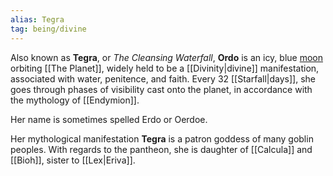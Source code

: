 ```yaml
---
alias: Tegra
tag: being/divine
---
```

Also known as **Tegra**, or *The Cleansing Waterfall*, **Ordo** is an icy, blue [moon](https://en.wikipedia.org/wiki/Natural_satellite) orbiting [[The Planet]], widely held to be a [[Divinity|divine]] manifestation, associated with water, penitence, and faith. Every 32 [[Starfall|days]], she goes through phases of visibility cast onto the planet, in accordance with the mythology of [[Endymion]].

Her name is sometimes spelled Erdo or Oerdoe.

Her mythological manifestation **Tegra** is a patron goddess of many goblin peoples. With regards to the pantheon, she is daughter of [[Calcula]] and [[Bioh]], sister to [[Lex|Eriva]].